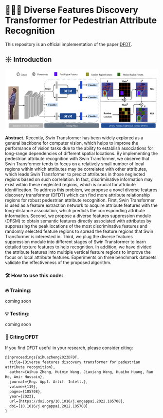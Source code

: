 
# 🎉🎉🎉 Diverse Features Discovery Transformer for Pedestrian Attribute Recognition
This repository is an official implementation of the paper [DFDT](https://aihuazheng.github.io/publications/pdf/2023/2023-Diverse_features_discovery_transformer_for_pedestrian_attribute_recognition.pdf).

## ☀️ Introduction
<img src="./miscs/dfdt.png" height = "200" alt="pipeline_dfdt" />

**Abstract.** Recently, Swin Transformer has been widely explored as a general backbone for computer vision, which helps to improve the performance of vision tasks due to the ability to establish associations for long-range dependencies of different spatial locations. By implementing the pedestrian attribute recognition with Swin Transformer, we observe that Swin Transformer tends to focus on a relatively small number of local regions within which attributes may be correlated with other attributes, which leads Swin Transformer to predict attributes in those neglected regions based on such correlation. In fact, discriminative information may exist within these neglected regions, which is crucial for attribute identification. To address this problem, we propose a novel diverse features discovery transformer (DFDT) which can find more attribute relationship regions for robust pedestrian attribute recognition. First, Swin Transformer is used as a feature extraction network to acquire attribute features with the long-distance association, which predicts the corresponding attribute information. Second, we propose a diverse features suppression module (DFSM) to obtain semantic features directly associated with attributes by suppressing the peak locations of the most discriminative features and randomly selected feature regions to spread the feature regions that Swin Transformer is interested in. Third, we plug the diverse features suppression module into different stages of Swin Transformer to learn detailed texture features to help recognition. In addition, we have divided the attribute features into multiple vertical feature regions to improve the focus on local attribute features. Experiments on three benchmark datasets validate the effectiveness of the proposed algorithm.

### 🛠️ How to use this code: 
### 🔥 Training: 
coming soon

### 💡 Testing:
coming soon

### 📑 Citing DFDT
If you find DFDT useful in your research, please consider citing:

```
@inproceedings{aihuazheng2023DFDT,
  title={Diverse features discovery transformer for pedestrian attribute recognition},
  author={Aihua Zheng, Huimin Wang, Jiaxiang Wang, Huaibo Huang, Ran He, Amir Hussain},
  journal={Eng. Appl. Artif. Intell.},
  volume={119},
  pages={105708},
  year={2023},
  url={https://doi.org/10.1016/j.engappai.2022.105708},
  doi={10.1016/j.engappai.2022.105708}
}
```